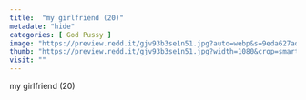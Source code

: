 ```yaml
---
title:  "my girlfriend (20)"
metadate: "hide"
categories: [ God Pussy ]
image: "https://preview.redd.it/gjv93b3se1n51.jpg?auto=webp&s=9eda627ad2c2ef7a2829fc68f3c6ebfddf460084"
thumb: "https://preview.redd.it/gjv93b3se1n51.jpg?width=1080&crop=smart&auto=webp&s=4939169c576fab8ed699f8fd61e201c7b3d8139c"
visit: ""
---
```

my girlfriend (20)

